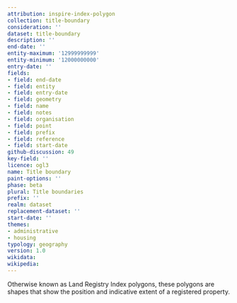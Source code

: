 ```yaml
---
attribution: inspire-index-polygon
collection: title-boundary
consideration: ''
dataset: title-boundary
description: ''
end-date: ''
entity-maximum: '12999999999'
entity-minimum: '12000000000'
entry-date: ''
fields:
- field: end-date
- field: entity
- field: entry-date
- field: geometry
- field: name
- field: notes
- field: organisation
- field: point
- field: prefix
- field: reference
- field: start-date
github-discussion: 49
key-field: ''
licence: ogl3
name: Title boundary
paint-options: ''
phase: beta
plural: Title boundaries
prefix: ''
realm: dataset
replacement-dataset: ''
start-date: ''
themes:
- administrative
- housing
typology: geography
version: 1.0
wikidata: 
wikipedia: 
---
```


Otherwise known as Land Registry Index polygons, these polygons are shapes that show the position and indicative extent of a registered property.
